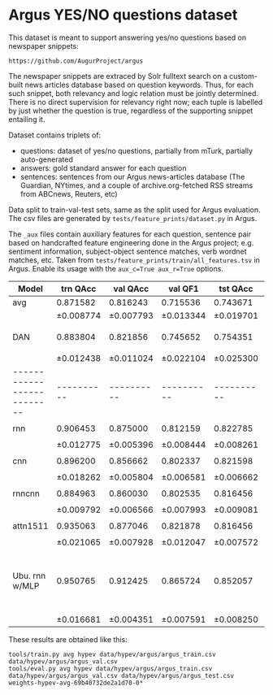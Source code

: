 Argus YES/NO questions dataset
==============================

This dataset is meant to support answering yes/no questions based on newspaper
snippets:

	https://github.com/AugurProject/argus

The newspaper snippets are extraced by Solr fulltext search on a custom-built
news articles database based on question keywords.  Thus, for each such
snippet, both relevancy and logic relation must be jointly determined.  There
is no direct supervision for relevancy right now; each tuple is labelled by
just whether the question is true, regardless of the supporting snippet
entailing it.

Dataset contains triplets of:
  * questions: dataset of yes/no questions, partially from mTurk,
    partially auto-generated
  * answers: gold standard answer for each question
  * sentences: sentences from our Argus news-articles
    database (The Guardian, NYtimes, and a couple of archive.org-fetched RSS
    streams from ABCnews, Reuters, etc)

Data split to train-val-test sets, same as the split used for Argus evaluation.
The csv files are generated by ``tests/feature_prints/dataset.py`` in Argus.

The ``_aux`` files contain auxiliary features for each question, sentence pair
based on handcrafted feature engineering done in the Argus project; e.g.
sentiment information, subject-object sentence matches, verb wordnet matches,
etc.  Taken from ``tests/feature_prints/train/all_features.tsv`` in Argus.
Enable its usage with the ``aux_c=True aux_r=True`` options.


| Model                    | trn QAcc | val QAcc | val QF1  | tst QAcc | tst QF1   | settings
|--------------------------|----------|----------|----------|----------|-----------|----------
| avg                      | 0.871582 | 0.816243 | 0.715536 | 0.743671 | 0.671109  | (defaults)
|                          |±0.008774 |±0.007793 |±0.013344 |±0.019701 |±0.031045  |
| DAN                      | 0.883804 | 0.821856 | 0.745652 | 0.754351 | 0.691760  | ``inp_e_dropout=0`` ``inp_w_dropout=1/3`` ``deep=2`` ``pact='relu'``
|                          |±0.012438 |±0.011024 |±0.022104 |±0.025300 |±0.042076  |
|--------------------------|----------|----------|----------|----------|-----------|----------
| rnn                      | 0.906453 | 0.875000 | 0.812159 | 0.822785 | 0.781521  | ``inp_e_dropout=1/3`` ``dropout=1/3``
|                          |±0.012775 |±0.005396 |±0.008444 |±0.008261 |±0.011528  |
| cnn                      | 0.896200 | 0.856662 | 0.802337 | 0.821598 | 0.793560  | ``inp_e_dropout=1/3`` ``dropout=1/3``
|                          |±0.018262 |±0.005804 |±0.006581 |±0.006662 |±0.006533  |
| rnncnn                   | 0.884963 | 0.860030 | 0.802535 | 0.816456 | 0.780175  | ``inp_e_dropout=1/3`` ``dropout=1/3``
|                          |±0.009792 |±0.006566 |±0.007993 |±0.009081 |±0.012383  |
| attn1511                 | 0.935063 | 0.877046 | 0.821878 | 0.816456 | 0.764327  | ``focus_act='sigmoid/maxnorm'`` ``cnnact='relu'``
|                          |±0.021065 |±0.007928 |±0.012047 |±0.007572 |±0.012779  |
| Ubu. rnn w/MLP           | 0.950765 | 0.912425 | 0.865724 | 0.852057 | 0.804517  | ``vocabt='ubuntu'`` ``pdim=1`` ``ptscorer=B.mlp_ptscorer`` ``dropout=0`` ``inp_e_dropout=0`` ``task1_conf={'ptscorer':B.dot_ptscorer, 'f_add_kw':False}`` ``opt='rmsprop'``
|                          |±0.016681 |±0.004351 |±0.007591 |±0.008250 |±0.015434  |

These results are obtained like this:

	tools/train.py avg hypev data/hypev/argus/argus_train.csv data/hypev/argus/argus_val.csv
	tools/eval.py avg hypev data/hypev/argus/argus_train.csv data/hypev/argus/argus_val.csv data/hypev/argus/argus_test.csv weights-hypev-avg-69b40732de2a1d70-0*
